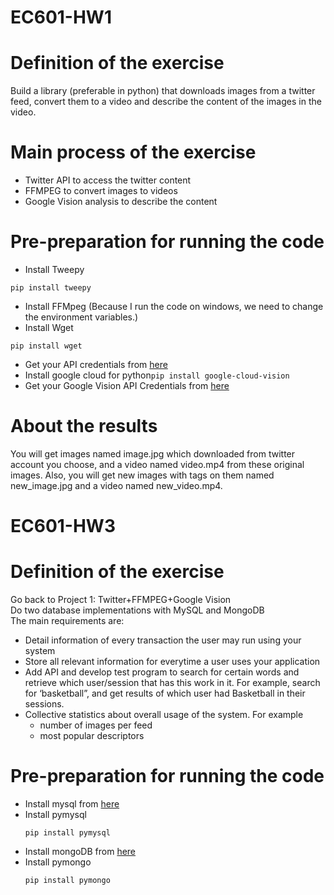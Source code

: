 # EC601-HW1
# Definition of the exercise
Build a library (preferable in python) that downloads images from a twitter feed, convert them to a video and describe the content of the images in the video.
# Main process of the exercise
* Twitter API to access the twitter content  
* FFMPEG to convert images to videos  
* Google Vision analysis to describe the content
# Pre-preparation for running the code
* Install Tweepy 
```
pip install tweepy
```
* Install FFMpeg (Because I run the code on windows, we need to change the environment variables.)  
* Install Wget 
```
pip install wget
``` 
* Get your API credentials from [here](https://developer.twitter.com/en/docs/developer-utilities)  
* Install google cloud for python```pip install google-cloud-vision```
* Get your Google Vision API Credentials from [here](https://cloud.google.com/vision/docs/auth)
# About the results
You will get images named image.jpg which downloaded from twitter account you choose, and a video named video.mp4 from these original images. Also, you will get new images with tags on them named new_image.jpg and a video named new_video.mp4.

# EC601-HW3
# Definition of the exercise
Go back to Project 1:  Twitter+FFMPEG+Google Vision  
Do two database implementations with MySQL and MongoDB  
The main requirements are:  
* Detail information of every transaction the user may run using your system  
* Store all relevant information for everytime a user uses your application  
* Add API and develop test program to search for certain words and retrieve which user/session that has this work in it.  For example, search for ‘basketball”, and get results of which user had Basketball in their sessions.  
* Collective statistics about overall usage of the system.  For example
  * number of images per feed  
  * most popular descriptors
# Pre-preparation for running the code
* Install mysql from [here](https://www.mysql.com/downloads/)
* Install pymysql
  ```
  pip install pymysql
  ```
* Install mongoDB from [here](https://www.mongodb.com/download-center/community?jmp=nav)
* Install pymongo
  ```
  pip install pymongo
  ```
